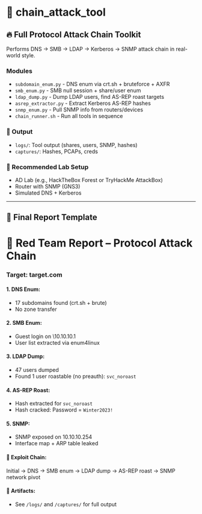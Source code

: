 # 🔗 chain_attack_tool

## 🔥 Full Protocol Attack Chain Toolkit

Performs DNS → SMB → LDAP → Kerberos → SNMP attack chain in real-world style.

### Modules

- `subdomain_enum.py` - DNS enum via crt.sh + bruteforce + AXFR
- `smb_enum.py` - SMB null session + share/user enum
- `ldap_dump.py` - Dump LDAP users, find AS-REP roast targets
- `asrep_extractor.py` - Extract Kerberos AS-REP hashes
- `snmp_enum.py` - Pull SNMP info from routers/devices
- `chain_runner.sh` - Run all tools in sequence

### 📁 Output

- `logs/`: Tool output (shares, users, SNMP, hashes)
- `captures/`: Hashes, PCAPs, creds

### 🧪 Recommended Lab Setup

- AD Lab (e.g., HackTheBox Forest or TryHackMe AttackBox)
- Router with SNMP (GNS3)
- Simulated DNS + Kerberos

---

## 📄 Final Report Template

# 🧠 Red Team Report – Protocol Attack Chain

### Target: target.com

#### 1. DNS Enum:
- 17 subdomains found (crt.sh + brute)
- No zone transfer

#### 2. SMB Enum:
- Guest login on \\10.10.10.1
- User list extracted via enum4linux

#### 3. LDAP Dump:
- 47 users dumped
- Found 1 user roastable (no preauth): `svc_noroast`

#### 4. AS-REP Roast:
- Hash extracted for `svc_noroast`
- Hash cracked: Password = `Winter2023!`

#### 5. SNMP:
- SNMP exposed on 10.10.10.254
- Interface map + ARP table leaked

#### 🔗 Exploit Chain:
Initial → DNS → SMB enum → LDAP dump → AS-REP roast → SNMP network pivot

#### 📂 Artifacts:
- See `/logs/` and `/captures/` for full output
